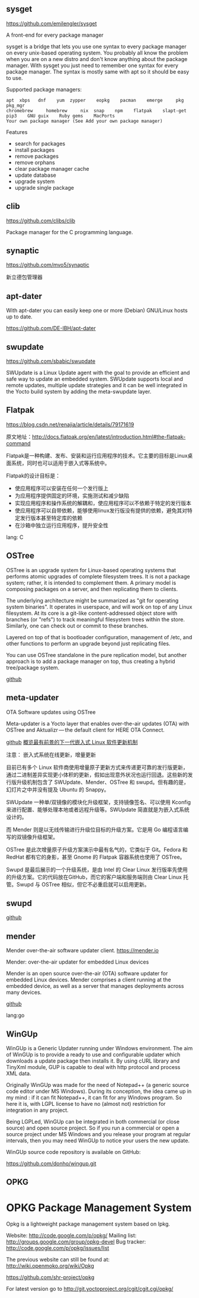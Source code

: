 ## sysget

https://github.com/emilengler/sysget

A front-end for every package manager

sysget is a bridge that lets you use one syntax to every package manager on every unix-based operating system.
You probably all know the problem when you are on a new distro and don't know anything about the package manager. With sysget you just need to remember one syntax for every package manager.
The syntax is mostly same with apt so it should be easy to use.

Supported package managers:

    apt  xbps   dnf    yum  zypper    eopkg    pacman    emerge     pkg     pkg_mgr
    chromebrew     homebrew     nix  snap    npm    flatpak    slapt-get
    pip3    GNU guix    Ruby gems    MacPorts
    Your own package manager (See Add your own package manager)

Features

*    search for packages
*    install packages
*    remove packages
*    remove orphans
*    clear package manager cache
*    update database
*    upgrade system
*    upgrade single package


## clib

https://github.com/clibs/clib

Package manager for the C programming language.


## synaptic

https://github.com/mvo5/synaptic

新立德包管理器

##  apt-dater

With apt-dater you can easily keep one or more (Debian) GNU/Linux hosts up to date.

https://github.com/DE-IBH/apt-dater


## swupdate

https://github.com/sbabic/swupdate

SWUpdate is a Linux Update agent with the goal to provide an efficient and safe way to update an embedded system. SWUpdate supports local and remote updates, multiple update strategies and it can be well integrated in the Yocto build system by adding the meta-swupdate layer.


## Flatpak

https://blog.csdn.net/renajia/article/details/79171619

原文地址：http://docs.flatpak.org/en/latest/introduction.html#the-flatpak-command

Flatpak是一种构建、发布、安装和运行应用程序的技术。它主要的目标是Linux桌面系统，同时也可以适用于嵌入式等系统中。

Flatpak的设计目标是：
* 使应用程序可以安装在任何一个发行版上
* 为应用程序提供固定的环境，实施测试和减少缺陷
* 实现应用程序和操作系统的解耦和，使应用程序可以不依赖于特定的发行版本
* 使应用程序可以自带依赖，能够使用linux发行版没有提供的依赖，避免其对特定发行版本甚至特定库的依赖
* 在沙箱中独立运行应用程序，提升安全性

lang: C

## OSTree

OSTree is an upgrade system for Linux-based operating systems that performs atomic upgrades of complete filesystem trees. It is not a package system; rather, it is intended to complement them. A primary model is composing packages on a server, and then replicating them to clients.

The underlying architecture might be summarized as "git for operating system binaries". It operates in userspace, and will work on top of any Linux filesystem. At its core is a git-like content-addressed object store with branches (or "refs") to track meaningful filesystem trees within the store. Similarly, one can check out or commit to these branches.

Layered on top of that is bootloader configuration, management of /etc, and other functions to perform an upgrade beyond just replicating files.

You can use OSTree standalone in the pure replication model, but another approach is to add a package manager on top, thus creating a hybrid tree/package system.

[github](https://github.com/ostreedev/ostree)

## meta-updater

OTA Software updates using OSTree

Meta-updater is a Yocto layer that enables over-the-air updates (OTA) with OSTree and Aktualizr — the default client for HERE OTA Connect.

[github](https://github.com/advancedtelematic/meta-updater)
[概览最有前景的下一代嵌入式 Linux 软件更新机制](http://www.techweb.com.cn/network/system/2016-12-21/2456610.shtml)

注意： 嵌入式系统在线更新，增量更新

目前已有多个 Linux 软件商使用增量原子更新方式来传递更可靠的发行版更新，通过二进制差异实现更小体积的更新，假如出现意外状况也运行回退。这些新的发行版升级机制包含了 SWUpdate、Mender、OSTree 和 swupd。但有趣的是，幻灯片之中并没有提及 Ubuntu 的 Snappy。

SWUpdate 一种单/双镜像的模块化升级框架，支持镜像签名、可以使用 Kconfig 来进行配置、能够处理本地或者远程升级等。SWUpdate 简直就是为嵌入式系统设计的。

而 Mender 则是以无线传输进行升级位目标的升级方案。它是用 Go 编程语言编写的双镜像升级框架。

OSTree 是此次增量原子升级方案演示中最有名气的，它类似于 Git。Fedora 和 RedHat 都有它的身影，甚至 Gnome 的 Flatpak 容器系统也使用了 OSTree。

Swupd 是最后展示的一个升级系统，是由 Intel 的 Clear Linux 发行版率先使用的升级方案。它的代码放在GitHub，而它的客户端和服务端则由 Clear Linux 托管。Swupd 与 OSTree 相似，但它不必重启就可以启用更新。

## swupd

[github](https://github.com/clearlinux/swupd-client)

## mender

Mender over-the-air software updater client. https://mender.io

Mender: over-the-air updater for embedded Linux devices

Mender is an open source over-the-air (OTA) software updater for embedded Linux devices. Mender comprises a client running at the embedded device, as well as a server that manages deployments across many devices.

[github](https://github.com/mendersoftware/mender)

lang:go

## WinGUp

WinGUp is a Generic Updater running under Windows environment. The aim of WinGUp is to provide a ready to use and configurable updater which downloads a update package then installs it. By using cURL library and TinyXml module, GUP is capable to deal with http protocol and process XML data.

Originally WinGUp was made for the need of Notepad++ (a generic source code editor under MS Windows). During its conception, the idea came up in my mind : if it can fit Notepad++, it can fit for any Windows program. So here it is, with LGPL license to have no (almost not) restriction for integration in any project.

Being LGPLed, WinGUp can be integrated in both commercial (or close source) and open source project. So if you run a commercial or open a source project under MS Windows and you release your program at regular intervals, then you may need WinGUp to notice your users the new update.

WinGUp source code repository is available on GitHub:

https://github.com/donho/wingup.git

## OPKG

OPKG Package Management System
==============================

Opkg is a lightweight package management system based on Ipkg.

Website: http://code.google.com/p/opkg/
Mailing list: http://groups.google.com/group/opkg-devel
Bug tracker: http://code.google.com/p/opkg/issues/list

The previous website can still be found at:
http://wiki.openmoko.org/wiki/Opkg

https://github.com/shr-project/opkg

For latest version go to http://git.yoctoproject.org/cgit/cgit.cgi/opkg/
